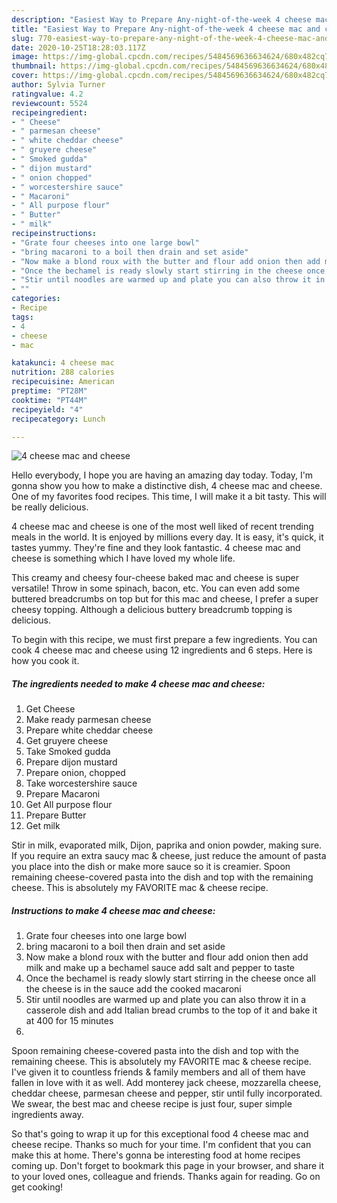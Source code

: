 ```yaml
---
description: "Easiest Way to Prepare Any-night-of-the-week 4 cheese mac and cheese"
title: "Easiest Way to Prepare Any-night-of-the-week 4 cheese mac and cheese"
slug: 770-easiest-way-to-prepare-any-night-of-the-week-4-cheese-mac-and-cheese
date: 2020-10-25T18:28:03.117Z
image: https://img-global.cpcdn.com/recipes/5484569636634624/680x482cq70/4-cheese-mac-and-cheese-recipe-main-photo.jpg
thumbnail: https://img-global.cpcdn.com/recipes/5484569636634624/680x482cq70/4-cheese-mac-and-cheese-recipe-main-photo.jpg
cover: https://img-global.cpcdn.com/recipes/5484569636634624/680x482cq70/4-cheese-mac-and-cheese-recipe-main-photo.jpg
author: Sylvia Turner
ratingvalue: 4.2
reviewcount: 5524
recipeingredient:
- " Cheese"
- " parmesan cheese"
- " white cheddar cheese"
- " gruyere cheese"
- " Smoked gudda"
- " dijon mustard"
- " onion chopped"
- " worcestershire sauce"
- " Macaroni"
- " All purpose flour"
- " Butter"
- " milk"
recipeinstructions:
- "Grate four cheeses into one large bowl"
- "bring macaroni to a boil then drain and set aside"
- "Now make a blond roux with the butter and flour add onion then add milk and make up a bechamel sauce add salt and pepper to taste"
- "Once the bechamel is ready slowly start stirring in the cheese once all the cheese is in the sauce add the cooked macaroni"
- "Stir until noodles are warmed up and plate you can also throw it in a casserole dish and add Italian bread crumbs to the top of it and bake it at 400 for 15 minutes"
- ""
categories:
- Recipe
tags:
- 4
- cheese
- mac

katakunci: 4 cheese mac 
nutrition: 288 calories
recipecuisine: American
preptime: "PT28M"
cooktime: "PT44M"
recipeyield: "4"
recipecategory: Lunch

---
```



![4 cheese mac and cheese](https://img-global.cpcdn.com/recipes/5484569636634624/680x482cq70/4-cheese-mac-and-cheese-recipe-main-photo.jpg)

Hello everybody, I hope you are having an amazing day today. Today, I'm gonna show you how to make a distinctive dish, 4 cheese mac and cheese. One of my favorites food recipes. This time, I will make it a bit tasty. This will be really delicious.

4 cheese mac and cheese is one of the most well liked of recent trending meals in the world. It is enjoyed by millions every day. It is easy, it's quick, it tastes yummy. They're fine and they look fantastic. 4 cheese mac and cheese is something which I have loved my whole life.

This creamy and cheesy four-cheese baked mac and cheese is super versatile! Throw in some spinach, bacon, etc. You can even add some buttered breadcrumbs on top but for this mac and cheese, I prefer a super cheesy topping. Although a delicious buttery breadcrumb topping is delicious.


To begin with this recipe, we must first prepare a few ingredients. You can cook 4 cheese mac and cheese using 12 ingredients and 6 steps. Here is how you cook it.

<!--inarticleads1-->

##### The ingredients needed to make 4 cheese mac and cheese:

1. Get  Cheese
1. Make ready  parmesan cheese
1. Prepare  white cheddar cheese
1. Get  gruyere cheese
1. Take  Smoked gudda
1. Prepare  dijon mustard
1. Prepare  onion, chopped
1. Take  worcestershire sauce
1. Prepare  Macaroni
1. Get  All purpose flour
1. Prepare  Butter
1. Get  milk


Stir in milk, evaporated milk, Dijon, paprika and onion powder, making sure. If you require an extra saucy mac &amp; cheese, just reduce the amount of pasta you place into the dish or make more sauce so it is creamier. Spoon remaining cheese-covered pasta into the dish and top with the remaining cheese. This is absolutely my FAVORITE mac &amp; cheese recipe. 

<!--inarticleads2-->

##### Instructions to make 4 cheese mac and cheese:

1. Grate four cheeses into one large bowl
1. bring macaroni to a boil then drain and set aside
1. Now make a blond roux with the butter and flour add onion then add milk and make up a bechamel sauce add salt and pepper to taste
1. Once the bechamel is ready slowly start stirring in the cheese once all the cheese is in the sauce add the cooked macaroni
1. Stir until noodles are warmed up and plate you can also throw it in a casserole dish and add Italian bread crumbs to the top of it and bake it at 400 for 15 minutes
1. 


Spoon remaining cheese-covered pasta into the dish and top with the remaining cheese. This is absolutely my FAVORITE mac &amp; cheese recipe. I&#39;ve given it to countless friends &amp; family members and all of them have fallen in love with it as well. Add monterey jack cheese, mozzarella cheese, cheddar cheese, parmesan cheese and pepper, stir until fully incorporated. We swear, the best mac and cheese recipe is just four, super simple ingredients away. 

So that's going to wrap it up for this exceptional food 4 cheese mac and cheese recipe. Thanks so much for your time. I'm confident that you can make this at home. There's gonna be interesting food at home recipes coming up. Don't forget to bookmark this page in your browser, and share it to your loved ones, colleague and friends. Thanks again for reading. Go on get cooking!
